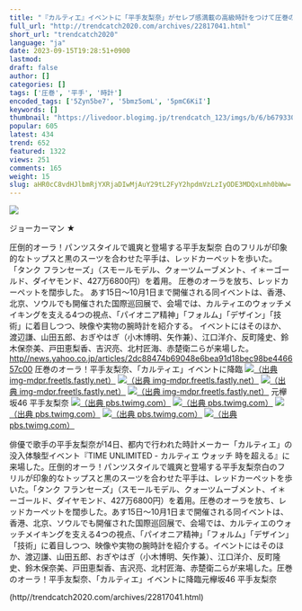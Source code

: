```yaml
---
title: "『カルティエ』イベントに「平手友梨奈」がセレブ感満載の高級時計をつけて圧巻のオーラ！ "
full_url: "http://trendcatch2020.com/archives/22817041.html"
short_url: "trendcatch2020"
language: "ja"
date: 2023-09-15T19:28:51+0900
lastmod: 
draft: false
author: []
categories: []
tags: ['圧巻', '平手', '時計']
encoded_tags: ['5Zyn5be7', '5bmz5omL', '5pmC6KiI']
keywords: []
thumbnail: "https://livedoor.blogimg.jp/trendcatch_123/imgs/b/6/b6793308.jpg"
popular: 605
latest: 434
trend: 652
featured: 1322
views: 251
comments: 165
weight: 15
slug: aHR0cC8vdHJlbmRjYXRjaDIwMjAuY29tL2FyY2hpdmVzLzIyODE3MDQxLmh0bWw=
---
```


![](https://livedoor.blogimg.jp/trendcatch_123/imgs/b/6/b6793308.jpg)

<div><p>ジョーカーマン ★ </p> 圧倒的オーラ！パンツスタイルで颯爽と登場する平手友梨奈 白のフリルが印象的なトップスと黒のスーツを合わせた平手は、レッドカーペットを歩いた。 「タンク フランセーズ」（スモールモデル、クォーツムーブメント、イ＊ーゴールド、ダイヤモンド、427万6800円）を着用。 圧巻のオーラを放ち、レッドカーペットを闊歩した。 あす15日～10月1日まで開催される同イベントは、香港、北京、ソウルでも開催された国際巡回展で、会場では、カルティエのウォッチメイキングを支える4つの視点、「パイオニア精神」「フォルム」「デザイン」「技術」に着目しつつ、映像や実物の腕時計を紹介する。 イベントにはそのほか、渡辺謙、山田五郎、おぎやはぎ（小木博明、矢作兼）、江口洋介、反町隆史、鈴木保奈美、戸田恵梨香、吉沢亮、北村匠海、赤楚衛二らが来場した。 <a target='_blank' href='http//news.yahoo.co.jp/articles/2dc88474b69048e6bea91d18bec98be446657c00'>http//news.yahoo.co.jp/articles/2dc88474b69048e6bea91d18bec98be446657c00</a> 圧巻のオーラ！平手友梨奈、「カルティエ」イベントに降臨 <a href='http//img-mdpr.freetls.fastly.net/article/DP5w/hm/DP5wgbfqymQgLUGb91juwn5N88ufupRNnUoucupgHHw.jpg' target='_blank' class='' id='img_1_1'><img src='https//livedoor.blogimg.jp/trendcatch_123/imgs/3/d/3d4f6c00.jpg'>（出典 img-mdpr.freetls.fastly.net）</a> <a href='http//img-mdpr.freetls.fastly.net/article/y7bU/hm/y7bUdF-t88I5Gur84y3Rrhif9161HHboktxGCBXm8jo.jpg' target='_blank' class='' id='img_1_2'><img src='https//livedoor.blogimg.jp/trendcatch_123/imgs/4/7/4769bd70.jpg'>（出典 img-mdpr.freetls.fastly.net）</a> <a href='http//img-mdpr.freetls.fastly.net/article/214f/hm/214fYaIVEEaPlZwlSI-CKKM2hGBjpf3agLTh3zVyCks.jpg' target='_blank' class='' id='img_1_3'><img src='https//livedoor.blogimg.jp/trendcatch_123/imgs/4/6/4648582e.jpg'>（出典 img-mdpr.freetls.fastly.net）</a> <a href='http//img-mdpr.freetls.fastly.net/article/Nnx7/wm/Nnx7onzRfl8EFYknSOW_KeFLnRCKrUp5z-CCwBs5Sto.jpg' target='_blank' class='' id='img_1_4'><img src='https//livedoor.blogimg.jp/trendcatch_123/imgs/5/b/5b0a70e8.jpg'>（出典 img-mdpr.freetls.fastly.net）</a> 元欅坂46 平手友梨奈 <a href='http//pbs.twimg.com/media/EciVRVsUEAA4Y3V.jpg' target='_blank' class='' id='img_1_5'><img src='https//livedoor.blogimg.jp/trendcatch_123/imgs/0/8/08a1b94c.jpg'>（出典 pbs.twimg.com）</a> <a href='http//pbs.twimg.com/media/DshPanoV4AEUvXL.jpg' target='_blank' class='' id='img_1_6'><img src='https//livedoor.blogimg.jp/trendcatch_123/imgs/3/6/360a689e.jpg'>（出典 pbs.twimg.com）</a> <a href='http//pbs.twimg.com/media/E3q6W0rVkAEYc0d.jpg' target='_blank' class='' id='img_1_7'><img src='https//livedoor.blogimg.jp/trendcatch_123/imgs/2/7/2735e5df.jpg'>（出典 pbs.twimg.com）</a> <a href='http//pbs.twimg.com/media/En_JO4YVoAYQzR4.jpg' target='_blank' class='' id='img_1_8'><img src='https//livedoor.blogimg.jp/trendcatch_123/imgs/c/7/c75946e2.jpg'>（出典 pbs.twimg.com）</a> <a href='http//pbs.twimg.com/media/Cv8q_03VYAAM-Mv.jpg' target='_blank' class='' id='img_1_9'><img src='https//livedoor.blogimg.jp/trendcatch_123/imgs/b/b/bb274a36.jpg'>（出典 pbs.twimg.com）</a> <p>俳優で歌手の平手友梨奈が14日、都内で行われた時計メーカー「カルティエ」の没入体験型イベント『TIME UNLIMITED - カルティエ ウォッチ 時を超える』に来場した。圧倒的オーラ！パンツスタイルで颯爽と登場する平手友梨奈白のフリルが印象的なトップスと黒のスーツを合わせた平手は、レッドカーペットを歩いた。「タンク フランセーズ」（スモールモデル、クォーツムーブメント、イ＊ーゴールド、ダイヤモンド、427万6800円）を着用。圧巻のオーラを放ち、レッドカーペットを闊歩した。あす15日～10月1日まで開催される同イベントは、香港、北京、ソウルでも開催された国際巡回展で、会場では、カルティエのウォッチメイキングを支える4つの視点、「パイオニア精神」「フォルム」「デザイン」「技術」に着目しつつ、映像や実物の腕時計を紹介する。イベントにはそのほか、渡辺謙、山田五郎、おぎやはぎ（小木博明、矢作兼）、江口洋介、反町隆史、鈴木保奈美、戸田恵梨香、吉沢亮、北村匠海、赤楚衛二らが来場した。圧巻のオーラ！平手友梨奈、「カルティエ」イベントに降臨元欅坂46 平手友梨奈</p></div>

(http//trendcatch2020.com/archives/22817041.html)
